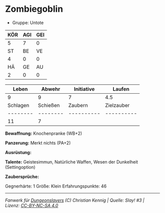 # Zombiegoblin  
- Gruppe: Untote  

| KÖR | AGI | GEI |  
| --- | --- | --- |  
| 5   | 7   | 0   |
| ST  | BE  | VE  |  
| 4   | 0   | 0   |
| HÄ  | GE  | AU  |  
| 2   | 0   | 0   |


| Leben    | Abwehr   | Initiative | Laufen     |
| -------- | -------- | ---------- | ---------- |
| 9        | 9        | 7          | 4.5        |
| Schlagen | Schießen | Zaubern    | Zielzauber |
| -------- | -------- | ---------- | ---------- |
| 11       | 7        |            |            |

**Bewaffnung:**
Knochenpranke (WB+2)

**Panzerung:**
Merkt nichts (PA+2)

**Ausrüstung:**


**Talente:**
Geistesimmun, Natürliche Waffen, Wesen der Dunkelheit (Settingoption)

**Zaubersprüche:**


Gegnerhärte: 1
Größe: Klein
Erfahrungspunkte: 46



___
*Fanwerk für [Dungeonslayers](https://www.dungeonslayers.net/) (C) Christian Kennig | Quelle: Slay! #3 | Lizenz: [CC-BY-NC-SA 4.0](https://creativecommons.org/licenses/by-nc-sa/4.0/deed.de)*